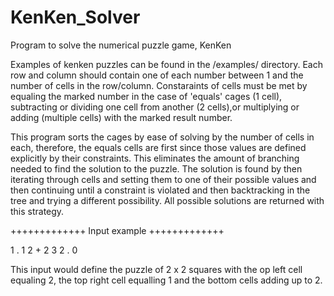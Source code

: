 KenKen_Solver
=============

Program to solve the numerical puzzle game, KenKen

Examples of kenken puzzles can be found in the /examples/ directory. Each row and column should contain one of each number between 1 and the number of cells in the row/column. Constaraints of cells must be met by equaling the marked number in the case of 'equals' cages (1 cell), subtracting or dividing one cell from another (2 cells),or multiplying or adding (multiple cells) with the marked result number. 

This program sorts the cages by ease of solving by the number of cells in each, therefore, the equals cells are first since those values are defined explicitly by their constraints. This eliminates the amount of branching needed to find the solution to the puzzle. The solution is found by then iterating through cells and setting them to one of their possible values and then continuing until a constraint is violated and then backtracking in the tree and trying a different possibility. All possible solutions are returned with this strategy.

+++++++++++++
Input example
+++++++++++++

1 . 1
2 + 2 3
2 . 0

This input would define the puzzle of 2 x 2 squares with the op left cell equaling 2, the top right cell equalling 1 and the bottom cells adding up to 2.
